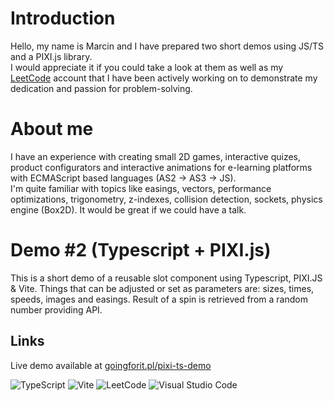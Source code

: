 # Introduction
Hello, my name is Marcin and I have prepared two short demos using JS/TS and a PIXI.js library.  
I would appreciate it if you could take a look at them as well as my [LeetCode](https://leetcode.com/marcin228) account that I have been actively working on to demonstrate my dedication and passion for problem-solving.

# About me
I have an experience with creating small 2D games, interactive quizes, product configurators and interactive animations for e-learning platforms with ECMAScript based languages (AS2 -> AS3 -> JS).  
I'm quite familiar with topics like easings, vectors, performance optimizations, trigonometry, z-indexes, collision detection, sockets, physics engine (Box2D). It would be great if we could have a talk.

# Demo #2 (Typescript + PIXI.js)
This is a short demo of a reusable slot component using Typescript, PIXI.JS & Vite.
Things that can be adjusted or set as parameters are: sizes, times, speeds, images and easings.
Result of a spin is retrieved from a random number providing API.

## Links
Live demo available at [goingforit.pl/pixi-ts-demo](https://goingforit.pl/pixi-ts-demo/)

![TypeScript](https://img.shields.io/badge/typescript-%23007ACC.svg?style=for-the-badge&logo=typescript&logoColor=white)
![Vite](https://img.shields.io/badge/vite-%23646CFF.svg?style=for-the-badge&logo=vite&logoColor=white)
![LeetCode](https://img.shields.io/badge/LeetCode-000000?style=for-the-badge&logo=LeetCode&logoColor=#d16c06)
![Visual Studio Code](https://img.shields.io/badge/Visual%20Studio%20Code-0078d7.svg?style=for-the-badge&logo=visual-studio-code&logoColor=white)
